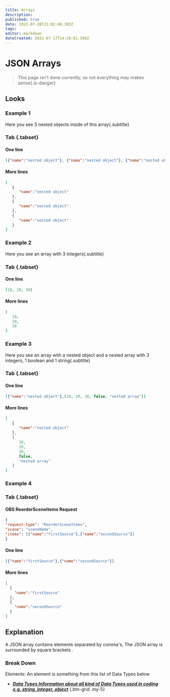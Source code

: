 ```yaml
---
title: Arrays
description:
published: true
date: 2022-07-28T21:02:48.383Z
tags:
editor: markdown
dateCreated: 2022-07-17T14:26:01.568Z
---
```


<h1 class="mdi mdi-code-array primary--text"> JSON Arrays</h1>

> This page isn't done currently, so not everything may makes sense{.is-danger}
## Looks
### Example 1
Here you see 3 nested objects inside of this array{.subtitle}


### Tab {.tabset}
#### One line
```json
[{"name":"nested object"}, {"name":"nested object"}, {"name":"nested object"}]
```
#### More lines
```json
[
   {
      "name":"nested object"
   },
   {
      "name":"nested object"
   },
   {
      "name":"nested object"
   }
]
```

### Example 2
Here you see an array with 3 integers{.subtitle}
### Tab {.tabset}
#### One line
```json
[10, 20, 30]
```
#### More lines
```json
[
   10,
   20,
   30
]
```
### Example 3
Here you see an array with a nested object and a nested array with 3 integers, 1 boolean and 1 string{.subtitle}
### Tab {.tabset}
#### One line
```json
[{"name":"nested object"},[10, 20, 30, false, "nested array"]]
```
#### More lines
```json
[
   {
      "name":"nested object"
   },
   [
      10,
      20,
      30,
      false,
      "nested array"
   ]
]
```
### Example 4
### Tab {.tabset}
#### OBS ReorderSceneItems Request
```json
{
"request-type": "ReorderSceneItems",
"scene": "sceneName",
"items": [{"name":"firstSource"},{"name":"secondSource"}]
}
```
#### One line
```json
[{"name":"firstSource"},{"name":"secondSource"}]
```
#### More lines
```json
[
  {
    "name":"firstSource"
  },
  {
    "name":"secondSource"
  }
]
```
## Explanation
A JSON array contains elements separated by comma's, The JSON array is surrounded by square brackets <span class="mdi mdi-code-array primary--text"></span>.

### Break Down

Elements: An element is something from this list of <span class="mdi mdi-sprinkler-variant primary--text"> Data Types</span> below

- [<i class="mdi mdi-sprinkler-variant primary--text"></i> ***Data Types ***Information about all kind of Data Types used in coding e.g. string, integer, object******](/en/Sub-Actions/Code/Data-Types)
{.btn-grid .my-5}